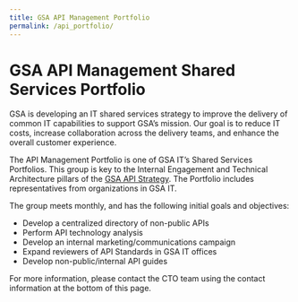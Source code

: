 ```yaml
---
title: GSA API Management Portfolio
permalink: /api_portfolio/
---
```


# GSA API Management Shared Services Portfolio

GSA is developing an IT shared services strategy to improve the delivery of common IT capabilities to support GSA’s mission. Our goal is to reduce IT costs, increase collaboration across the delivery teams, and enhance the overall customer experience.

The API Management Portfolio is one of GSA IT’s Shared Services Portfolios.  This group is key to the Internal Engagement and Technical Architecture pillars of the [GSA API Strategy](/guides/API_strategy). The Portfolio includes representatives from organizations in GSA IT.

The group meets monthly, and has the following initial goals and objectives:

- Develop a centralized directory of non-public APIs  
- Perform API technology analysis
- Develop an internal marketing/communications campaign
- Expand reviewers of API Standards in GSA IT offices
- Develop non-public/internal API guides

For more information,  please contact the CTO team using the contact information at the bottom of this page.
